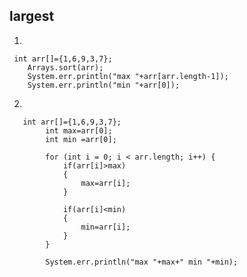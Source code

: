 ## largest

1)
   

     int arr[]={1,6,9,3,7};
        Arrays.sort(arr);
        System.err.println("max "+arr[arr.length-1]);
        System.err.println("min "+arr[0]);

2)

       int arr[]={1,6,9,3,7};
            int max=arr[0];
            int min =arr[0];
            
            for (int i = 0; i < arr.length; i++) {
                if(arr[i]>max)
                {
                    max=arr[i];
                }
                
                if(arr[i]<min)
                {
                    min=arr[i];
                }
            }
            
            System.err.println("max "+max+" min "+min);
